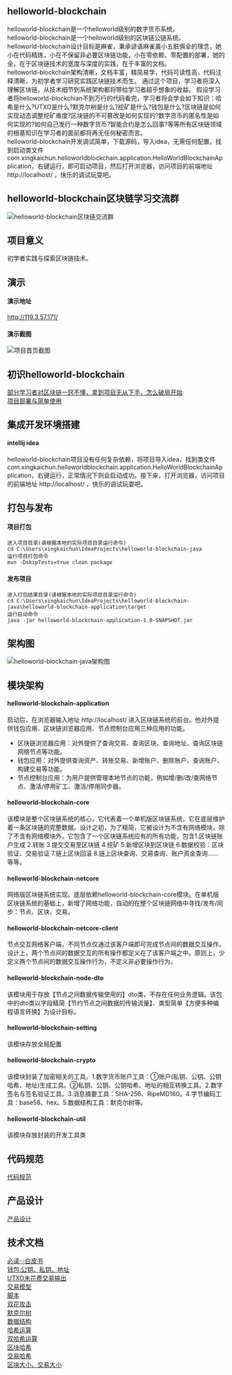 ## helloworld-blockchain
helloworld-blockchain是一个helloworld级别的数字货币系统。  
helloworld-blockchain是一个helloworld级别的区块链公链系统。  
helloworld-blockchain设计目标是麻雀，秉承谚语麻雀虽小五脏俱全的理念，她小在代码精炼，小在不保留非必要区块链功能，小在零依赖、零配置的部署，她的全，在于区块链技术的宽度与深度的实践，在于丰富的文档。  
helloworld-blockchain架构清晰，文档丰富，精简易学，代码可读性高，代码注释清晰，为初学者学习研究实践区块链技术而生。
通过这个项目，学习者将深入理解区块链，从技术细节到系统架构都将带给学习者超乎想象的收益。
假设学习者将helloworld-blockchian不到万行的代码看完，学习者将会学会如下知识：哈希是什么?UTXO是什么?默克尔树是什么?挖矿是什么?钱包是什么?区块链是如何实现动态调整挖矿难度?区块链的不可篡改是如何实现的?数字货币的匿名性是如何实现的?如何自己发行一种数字货币?智能合约是怎么回事?等等所有区块链领域的根基知识在学习者的面前都将再无任何秘密而言。    
helloworld-blockchain开发调试简单，下载源码，导入idea，无需任何配置，找到启动类文件com.xingkaichun.helloworldblockchain.application.HelloWorldBlockchainApplication，右键运行，即可启动项目，然后打开浏览器，访问项目的前端地址 http://localhost/ ，快乐的调试玩耍吧。



## helloworld-blockchain区块链学习交流群
![helloworld-blockchain区块链交流群](https://user-images.githubusercontent.com/49269996/135546933-851f13bc-9cd0-4fd1-b5c9-30a6f0fd4281.png)


## 项目意义
初学者实践与探索区块链技术。



## 演示
#### 演示地址
http://119.3.57.171/
#### 演示截图
![项目首页截图](https://z3.ax1x.com/2021/05/22/gLBlFA.png)



## 初识helloworld-blockchain
[部分学习者对区块链一窍不懂，拿到项目无从下手，怎么破局开始](https://github.com/helloworldcoin/helloworld-blockchain-java/issues/30)  
[项目部署与简单使用](https://github.com/helloworldcoin/helloworld-blockchain-java/issues/29)  



## 集成开发环境搭建
#### intellij idea
helloworld-blockchain项目没有任何复杂依赖，将项目导入idea，找到类文件com.xingkaichun.helloworldblockchain.application.HelloWorldBlockchainApplication，右键运行，正常情况下则会启动成功。接下来，打开浏览器，访问项目的前端地址 http://localhost/ ，快乐的调试玩耍吧。



## 打包与发布
#### 项目打包
```  
进入项目目录(请根据本地的实际项目目录运行命令)  
cd C:\Users\xingkaichun\IdeaProjects\helloworld-blockchain-java   
运行项目打包命令   
mvn -DskipTests=true clean package
```
#### 发布项目
```  
进入打包结果目录(请根据本地的实际项目目录运行命令)  
cd C:\Users\xingkaichun\IdeaProjects\helloworld-blockchain-java\helloworld-blockchain-application\target  
运行启动命令  
java -jar helloworld-blockchain-application-1.0-SNAPSHOT.jar  
```



## 架构图
![helloworld-blockchain-java架构图](https://user-images.githubusercontent.com/49269996/131206309-bf32c2de-efd3-4c0e-b075-e465fc53ffeb.png)




## 模块架构
#### helloworld-blockchain-application
启动后，在浏览器输入地址 http://localhost/ 进入区块链系统的前台。他对外提供钱包应用、区块链浏览器应用、节点控制台应用三种应用的功能。
* 区块链浏览器应用：对外提供了查询交易、查询区块、查询地址、查询区块链网络节点等功能。
* 钱包应用：对外提供查询资产、转账交易、新增账户、删除账户、查询账户、构建交易等功能。
* 节点控制台应用：为用户提供管理本地节点的功能，例如增/删/改/查网络节点、激活/停用矿工、激活/停用同步器。
#### helloworld-blockchain-core
该模块是整个区块链系统的核心，它代表着一个单机版区块链系统，它在底层维护着一条区块链的完整数据。设计之初，为了精简，它被设计为不含有网络模块。除了不含有网络模块外，它包含了一个区块链系统应有的所有功能，包含1.区块链账户生成 2.转账 3.提交交易至区块链 4.挖矿 5.新增区块到区块链 6.数据校验：区块验证、交易验证  7.链上区块回滚 8.链上区块查询、交易查询、账户资金查询...... 等等。
#### helloworld-blockchain-netcore
网络版区块链系统实现。底层依赖helloworld-blockchain-core模块。在单机版区块链系统的基础上，新增了网络功能，自动的在整个区块链网络中寻找/发布/同步：节点、区块、交易。
#### helloworld-blockchain-netcore-client
节点交互网络客户端，不同节点仅通过该客户端即可完成节点间的数据交互操作。设计上，两个节点间的数据交互的所有操作都定义在了该客户端之中。原则上，少定义两个节点间的数据交互操作行为，不定义非必要操作行为。
#### helloworld-blockchain-node-dto
该模块用于存放【节点之间数据传输使用的】dto类，不存在任何业务逻辑。该包中的dto类以字段精简【节约节点之间数据的传输流量】、类型简单【方便多种编程语言转换】为设计目标。 
#### helloworld-blockchain-setting
该模块存放全局配置
#### helloworld-blockchain-crypto
该模块封装了加密相关的工具。1.数字货币账户工具：①账户(私钥、公钥、公钥哈希、地址)生成工具。②私钥、公钥、公钥哈希、地址的相互转换工具。2.数字签名与签名验证工具。3.消息摘要工具：SHA-256、RipeMD160。4.字节编码工具：base58、hex。5.数据结构工具：默克尔树等。
#### helloworld-blockchain-util
该模块存放封装的开发工具类



## 代码规范
[代码规范](https://github.com/helloworldcoin/helloworld-blockchain-java/blob/master/code-specification.md)



## 产品设计
[产品设计](https://github.com/helloworldcoin/helloworld-blockchain-java/blob/master/helloworldcoin-design.md)



## 技术文档
[必读--白皮书](https://www.zhihu.com/question/51047975/answer/1778438713)  
[钱包:公钥、私钥、地址](https://zhuanlan.zhihu.com/p/38196092)  
[UTXO未花费交易输出](https://www.zhihu.com/question/59913301/answer/1779203932)  
[交易模型](https://github.com/helloworldcoin/helloworld-blockchain-java/issues/41)  
[脚本](https://zhuanlan.zhihu.com/p/353582574)  
[双花攻击](https://zhuanlan.zhihu.com/p/258952892)  
[默克尔树](https://zhuanlan.zhihu.com/p/40142647)  
[数据结构](https://zhuanlan.zhihu.com/p/332265582)    
[哈希运算](https://zhuanlan.zhihu.com/p/354442546)  
[双哈希运算](https://zhuanlan.zhihu.com/p/353575311)  
[区块哈希](https://zhuanlan.zhihu.com/p/353570191)  
[交易哈希](https://zhuanlan.zhihu.com/p/353574892)  
[区块大小、交易大小](https://zhuanlan.zhihu.com/p/336827577)  
